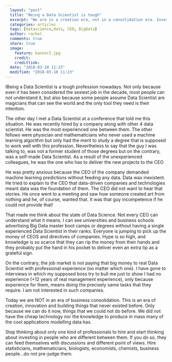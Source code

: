 ```yaml
---
  layout: "post"
  title: "Being a Data Scientist is tough"
  excerpt: "We are in a creation era, not in a consolidation era. Invest in teams that can bring you a future, stop thinking as a present thing."
  categories: articles
  tags: [datascience,data, CEO, BigData]
  author: rachel
  comments: true
  share: true
  image:
    feature: banner2.jpg
    credit:
    creditlink:
  date: "2018-03-10 11:23"
  modified: "2018-03-10 11:23"
---
```



IBeing a Data Scientist is a tough profession nowadays. Not only because even it has been considered the sexiest job in the decade, most people can not understand it, but also because some people assume Data Scientist are magicians that can see the world and the only tool they need is their intention.

The other day I met a Data Scientist at a conference that told me this situation. He was recently hired by a company along with other 4 data scientist. He was the most experienced one between them. The other fellows were physician and mathematicians who never used a machine learning algorithm but only had the merit to study a degree that is supposed to work well with this profession. Nevertheless to say that the guy I was talking to, was not a former student of those degrees but on the contrary, was a self-made Data Scientist. As a result of the unexperienced colleagues, he was the one who has to deliver the new projects to the CEO

He was pretty anxious because the CEO of the company demanded machine learning predictions without feeding any data. Data was inexistent. He tried to explain to the CEO that data-driven companies and technologies meant data was the foundation of them.
The CEO did not want to hear that stories. He once went to a meeting and saw how someone created art from nothing and he, of course, wanted that. It was that guy incompetence if he could not provide that!

That made me think about the state of Data Science. Not every CEO can understand what it means. I can see universities and business schools advertising Big Data master boot camps or degrees without having a single experienced Data Scientist in their ranks. Everyone is jumping to pick up the money of CEOS and directives of companies. Hype is so high, and knowledge is so scarce that they can rip the money from their hands and they probably put the hand in his pocket to deliver even an extra tip as a grateful sign.

On the contrary, the job market is not paying that big money to real Data Scientist with professional experience (no matter which one).  I have gone to interviews in which my supposed boss try to bull me just to show I had no experience (+12 years of real management experience), only because experience for them, means doing the precisely same tasks that they require. I am not interested in such companies.

Today we are NOT in an era of business consolidation. This is an era of creation, innovation and building things that never existed before. Only because we can do it now, things that we could not do before. We did not have the cheap technology nor the knowledge to produce in mass many of the cool applications modelling data has.

Stop thinking about only one kind of professionals to hire and start thinking about investing in people who are different between them. If you do so, they can feed themselves with discussions and different point of views. Hire statisticians, mathematicians, biologists, economists, chemists, business people...do not pre-judge them.
